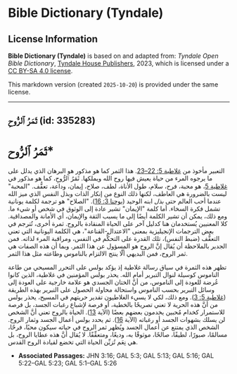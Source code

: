 # Bible Dictionary (Tyndale)

## License Information

**Bible Dictionary (Tyndale)** is based on and adapted from: _Tyndale Open Bible Dictionary_, [Tyndale House Publishers](https://tyndaleopenresources.com/), 2023, which is licensed under a [CC BY-SA 4.0 license](https://creativecommons.org/licenses/by-sa/4.0/legalcode.en).

This markdown version (created `2025-10-20`) is provided under the same license.



--------------------------------

## ثَمَرُ ٱلرُّوحِ (id: 335283)

ثَمَرُ ٱلرُّوح\*
================

التعبير مأخوذ من [غلاطية 5: 22–23](https://ref.ly/Gal5:22-Gal5:23). هذا الثمر كما هو مذكور هو البرهان الذي يدلل على ما يرجوه المرء من حياة يعيش فيها روح الله ويملكها. ثَمَرُ ٱلرُّوحِ، كما هو مذكور في [غلاطية 5](https://ref.ly/Gal5:1-Gal5:26)، هو محبة، فرح، سلام، طول الأناة، لطف، صلاح، إيمان، وداعة، تعفُّف. "المحبة" ليست بالضرورة هي العاطف، لكنها ذلك النوع من إنكار الذات وبذل النفس الذي ميز الله عندما أحب العالم حتى *بذل* ابنه الوحيد ([يوحنا 3: 16](https://ref.ly/John3:16)). "الصلاح" هو ترجمة لكلمة يونانية تشمل فكرة السخاء. أما كلمة "الإيمان" تشير عادة إلى الوثوق في شخص أو شيء ما. ومع ذلك، يمكن أن تشير الكلمة أيضًا إلى ما يسبب الثقة والإيمان، أي الأمانة والمصداقية. كلا المعنيين يُستخدمان هنا كدليل آخر على الحياة المنقادة بالروح. ثمرة أخرى، تُترجم في بعض الترجمات الإنجيليزية بمعنى "الاعتدال\-القناعة"، هي الكلمة اليونانية التي تعني التعفُّف (ضبط النفس)، تلك القدرة على التحكُّم في النفس، ومراقبة المرء لذاته. فمن الجدير بالملاحظة أن يُقال إنَّ الروح هو المسؤول عن هذا الثمر. وبما أن هذه الصفات هي ثمر الروح، فمن البديهي ألّا ينتج الالتزام بالناموس وطاعته مثل هذا الثمر.

تظهر هذه الثمرة في سياق رسالة غلاطية إذ يؤكد بولس على التحرر المسيحي من طاعة الناموس كوسيلة لنوال التبرير أمام الله. يحذر بولس المؤمنين في غلاطية، الذين كانوا عُرضة للعودة إلى الناموس، من أنَّ الختان الجسدي هو علامة خارجية على العودة إلى وسائل التبرير بحسب الناموس واستحالة محاولة الحصول على التبرير بهذه الطريقة ([غلاطية 5: 3](https://ref.ly/Gal5:3)). ومع ذلك، لكي لا يسيء الغلاطيون تقدير حريتهم في المسيح، يحذر بولس من أنَّ هذه الحرية لا تعني تصريحًا بالخطية، أو فرصة لإشباع رغبات الجسد، بل فرصة للاستمرار كخدام مُحبين يخدمون بعضهم بعضًا (الآية [13](https://ref.ly/Gal5:13)). الحياة بالروح تعني أنَّ الشخص لن يسلك بشهوات الجسد أو رغباته (الآية [16](https://ref.ly/Gal5:16)). ثم يحدد بولس أعمال الجسد وثمار الروح. الشخص الذي يمتنع عن أعمال الجسد ويُظهر ثمر الروح في حياته سيكون محبًا، فرحًا، مسالمًا، صبورًا، لطيفًا، صالحًا، موثوقًا به، وديعًا، ومتعفِّفًا. لا يُقال أنَّ هذه عطايا الروح، بل هي نِعَم تُزيِّن الحياة التي تخضع لقيادة الروح القدس.

* **Associated Passages:** JHN 3:16; GAL 5:3; GAL 5:13; GAL 5:16; GAL 5:22–GAL 5:23; GAL 5:1–GAL 5:26

